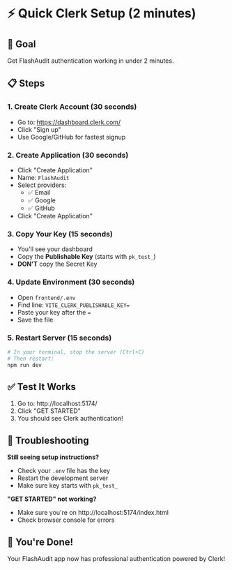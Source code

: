 # ⚡ Quick Clerk Setup (2 minutes)

## 🎯 Goal
Get FlashAudit authentication working in under 2 minutes.

## 📋 Steps

### 1. Create Clerk Account (30 seconds)
- Go to: https://dashboard.clerk.com/
- Click "Sign up" 
- Use Google/GitHub for fastest signup

### 2. Create Application (30 seconds)
- Click "Create Application"
- Name: `FlashAudit`
- Select providers:
  - ✅ Email
  - ✅ Google  
  - ✅ GitHub
- Click "Create Application"

### 3. Copy Your Key (15 seconds)
- You'll see your dashboard
- Copy the **Publishable Key** (starts with `pk_test_`)
- **DON'T** copy the Secret Key

### 4. Update Environment (30 seconds)
- Open `frontend/.env`
- Find line: `VITE_CLERK_PUBLISHABLE_KEY=`
- Paste your key after the `=`
- Save the file

### 5. Restart Server (15 seconds)
```bash
# In your terminal, stop the server (Ctrl+C)
# Then restart:
npm run dev
```

## ✅ Test It Works
1. Go to: http://localhost:5174/
2. Click "GET STARTED"
3. You should see Clerk authentication!

## 🚨 Troubleshooting

**Still seeing setup instructions?**
- Check your `.env` file has the key
- Restart the development server
- Make sure key starts with `pk_test_`

**"GET STARTED" not working?**
- Make sure you're on http://localhost:5174/index.html
- Check browser console for errors

## 🎉 You're Done!
Your FlashAudit app now has professional authentication powered by Clerk!
